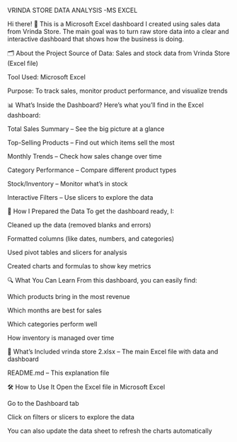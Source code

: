 VRINDA STORE DATA ANALYSIS -MS EXCEL

Hi there! 👋
This is a Microsoft Excel dashboard I created using sales data from Vrinda Store. The main goal was to turn raw store data into a clear and interactive dashboard that shows how the business is doing.

🗂️ About the Project
Source of Data: Sales and stock data from Vrinda Store (Excel file)

Tool Used: Microsoft Excel

Purpose: To track sales, monitor product performance, and visualize trends

📊 What’s Inside the Dashboard?
Here’s what you’ll find in the Excel dashboard:

Total Sales Summary – See the big picture at a glance

Top-Selling Products – Find out which items sell the most

Monthly Trends – Check how sales change over time

Category Performance – Compare different product types

Stock/Inventory – Monitor what’s in stock

Interactive Filters – Use slicers to explore the data

🧹 How I Prepared the Data
To get the dashboard ready, I:

Cleaned up the data (removed blanks and errors)

Formatted columns (like dates, numbers, and categories)

Used pivot tables and slicers for analysis

Created charts and formulas to show key metrics

🔍 What You Can Learn
From this dashboard, you can easily find:

Which products bring in the most revenue

Which months are best for sales

Which categories perform well

How inventory is managed over time

📁 What’s Included
vrinda store 2.xlsx – The main Excel file with data and dashboard

README.md – This explanation file

🛠 How to Use It
Open the Excel file in Microsoft Excel

Go to the Dashboard tab

Click on filters or slicers to explore the data

You can also update the data sheet to refresh the charts automatically


